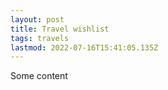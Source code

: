 ```yaml
---
layout: post
title: Travel wishlist
tags: travels
lastmod: 2022-07-16T15:41:05.135Z
---
```


Some content
